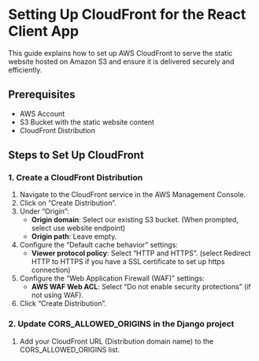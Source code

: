 # Setting Up CloudFront for the React Client App

This guide explains how to set up AWS CloudFront to serve the static website hosted on Amazon S3 and ensure it is delivered securely and efficiently.

## Prerequisites

- AWS Account
- S3 Bucket with the static website content
- CloudFront Distribution

## Steps to Set Up CloudFront

### 1. Create a CloudFront Distribution

1. Navigate to the CloudFront service in the AWS Management Console.
2. Click on “Create Distribution”.
3. Under “Origin”:
   - **Origin domain**: Select our existing S3 bucket. (When prompted, select use website endpoint)
   - **Origin path**: Leave empty.
5. Configure the “Default cache behavior” settings:
   - **Viewer protocol policy**: Select “HTTP and HTTPS”. (select Redirect HTTP to HTTPS if you have a SSL certificate to set up https connection)
6. Configure the “Web Application Firewall (WAF)” settings:
   - **AWS WAF Web ACL**: Select “Do not enable security protections” (if not using WAF).
7. Click “Create Distribution”.

### 2. Update CORS_ALLOWED_ORIGINS in the Django project

1. Add your CloudFront URL (Distribution domain name) to the CORS_ALLOWED_ORIGINS list.
